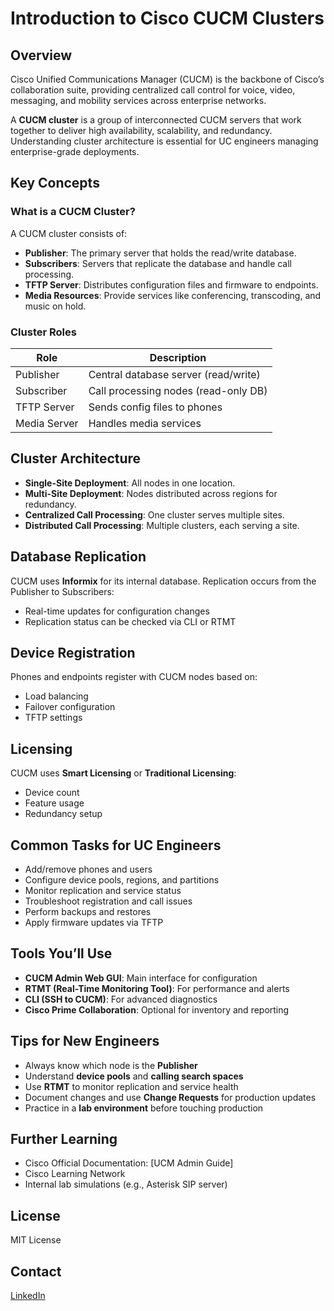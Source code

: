 # Introduction to Cisco CUCM Clusters

## Overview

Cisco Unified Communications Manager (CUCM) is the backbone of Cisco’s collaboration suite, providing centralized call control for voice, video, messaging, and mobility services across enterprise networks.

A **CUCM cluster** is a group of interconnected CUCM servers that work together to deliver high availability, scalability, and redundancy. Understanding cluster architecture is essential for UC engineers managing enterprise-grade deployments.



## Key Concepts

### What is a CUCM Cluster?

A CUCM cluster consists of:
- **Publisher**: The primary server that holds the read/write database.
- **Subscribers**: Servers that replicate the database and handle call processing.
- **TFTP Server**: Distributes configuration files and firmware to endpoints.
- **Media Resources**: Provide services like conferencing, transcoding, and music on hold.

### Cluster Roles

| Role         | Description |
|--------------|-------------|
| Publisher    | Central database server (read/write) |
| Subscriber   | Call processing nodes (read-only DB) |
| TFTP Server  | Sends config files to phones |
| Media Server | Handles media services |



## Cluster Architecture

- **Single-Site Deployment**: All nodes in one location.
- **Multi-Site Deployment**: Nodes distributed across regions for redundancy.
- **Centralized Call Processing**: One cluster serves multiple sites.
- **Distributed Call Processing**: Multiple clusters, each serving a site.



## Database Replication

CUCM uses **Informix** for its internal database. Replication occurs from the Publisher to Subscribers:
- Real-time updates for configuration changes
- Replication status can be checked via CLI or RTMT



## Device Registration

Phones and endpoints register with CUCM nodes based on:
- Load balancing
- Failover configuration
- TFTP settings



## Licensing

CUCM uses **Smart Licensing** or **Traditional Licensing**:
- Device count
- Feature usage
- Redundancy setup



## Common Tasks for UC Engineers

- Add/remove phones and users
- Configure device pools, regions, and partitions
- Monitor replication and service status
- Troubleshoot registration and call issues
- Perform backups and restores
- Apply firmware updates via TFTP



## Tools You’ll Use

- **CUCM Admin Web GUI**: Main interface for configuration
- **RTMT (Real-Time Monitoring Tool)**: For performance and alerts
- **CLI (SSH to CUCM)**: For advanced diagnostics
- **Cisco Prime Collaboration**: Optional for inventory and reporting



## Tips for New Engineers

- Always know which node is the **Publisher**
- Understand **device pools** and **calling search spaces**
- Use **RTMT** to monitor replication and service health
- Document changes and use **Change Requests** for production updates
- Practice in a **lab environment** before touching production



## Further Learning

- Cisco Official Documentation: [UCM Admin Guide]
- Cisco Learning Network
- Internal lab simulations (e.g., Asterisk SIP server)



## License
MIT License

## Contact
[LinkedIn](https://www.linkedin.com/in/jessica-anderson-84b423211/)
